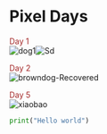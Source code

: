 
# Pixel Days

<font color='brown'>Day 1</font> <br/>
![dog1](https://user-images.githubusercontent.com/123052690/217288942-bef404e0-82a6-460a-99e5-0822fe991a2e.gif)![Sd](https://user-images.githubusercontent.com/123052690/217288961-3548fb8e-88fb-4459-9069-b19e134590a5.gif)

<font color='brown'>Day 2</font> <br/>
![browndog-Recovered](https://user-images.githubusercontent.com/123052690/217834331-c48baa21-f883-4daf-b943-bdb8a88ea44d.gif)

<font color='brown'>Day 5</font> <br/>
![xiaobao](https://user-images.githubusercontent.com/123052690/218749062-2bbb012d-a5ac-403c-b9cf-349ef4edf30e.gif)

 ``` python
 print("Hello world")

```
